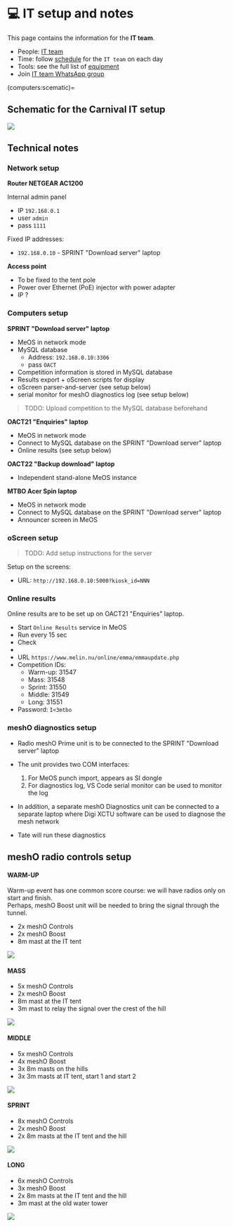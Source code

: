 # 💻 IT setup and notes

This page contains the information for the **IT team**.

- People: [IT team](people:computers)
- Time: follow [schedule](schedule:warmup) for the `IT team` on each day
- Tools: see the full list of [equipment](equipment:it)
- Join [IT team WhatsApp group](https://chat.whatsapp.com/D8x4pE5UoyO8gaRAwYkL3r)

(computers:scematic)=
## Schematic for the Carnival IT setup

![](_static/img/it_tent.png)


## Technical notes


### Network setup

**Router NETGEAR AC1200**

Internal admin panel
- IP `192.168.0.1`
- user `admin`
- pass `1111` 

Fixed IP addresses:
- `192.168.0.10` - SPRINT "Download server" laptop

**Access point**

- To be fixed to the tent pole
- Power over Ethernet (PoE) injector with power adapter
- IP ?

### Computers setup

**SPRINT "Download server" laptop**

- MeOS in network mode
- MySQL database
  * Address: `192.168.0.10:3306`
  * pass `OACT`
- Competition information is stored in MySQL database
- Results export + oScreen scripts for display
- oScreen parser-and-server (see setup below)
- serial monitor for meshO diagnostics log (see setup below)

> TODO: Upload competition to the MySQL database beforehand

**OACT21 "Enquiries" laptop**

- MeOS in network mode
- Connect to MySQL database on the SPRINT "Download server" laptop
- Online results (see setup below)

**OACT22 "Backup download" laptop**

- Independent stand-alone MeOS instance

**MTBO Acer Spin laptop**

- MeOS in network mode
- Connect to MySQL database on the SPRINT "Download server" laptop
- Announcer screen in MeOS


### oScreen setup

> TODO: Add setup instructions for the server

Setup on the screens:

- URL: `http://192.168.0.10:5000?kiosk_id=NNN`

### Online results

Online results are to be set up on OACT21 "Enquiries" laptop.

- Start `Online Results` service in MeOS
- Run every 15 sec
- Check
- 
- URL `https://www.melin.nu/online/emma/emmaupdate.php`
- Competition IDs:
  * Warm-up: 31547
  * Mass: 31548
  * Sprint: 31550
  * Middle: 31549
  * Long: 31551
- Password: `I<3mtbo`

### meshO diagnostics setup

- Radio meshO Prime unit is to be connected to the SPRINT "Download server" laptop
- The unit provides two COM interfaces: 
  1. For MeOS punch import, appears as SI dongle
  2. For diagnostics log, VS Code serial monitor can be used to monitor the log

- In addition, a separate meshO Diagnostics unit can be connected to a separate laptop where Digi XCTU software can be used to diagnose the mesh network
- Tate will run these diagnostics

## meshO radio controls setup

#### WARM-UP

Warm-up event has one common score course: we will have radios only on start and finish.  
Perhaps, meshO Boost unit will be needed to bring the signal through the tunnel.

- 2x meshO Controls
- 2x meshO Boost
- 8m mast at the IT tent

![](_static/mesho/arena_warmup.png)

#### MASS

- 5x meshO Controls
- 2x meshO Boost
- 8m mast at the IT tent
- 3m mast to relay the signal over the crest of the hill

![](_static/mesho/radio_mass.png)

#### MIDDLE

- 5x meshO Controls
- 4x meshO Boost
- 3x 8m masts on the hills
 - 3x 3m masts at IT tent, start 1 and start 2

![](_static/mesho/radio_test_middle.jpeg)

#### SPRINT

- 8x meshO Controls
- 2x meshO Boost
- 2x 8m masts at the IT tent and the hill

![](_static/mesho/radio_sprint.png)

#### LONG

- 6x meshO Controls
- 3x meshO Boost
- 2x 8m masts at the IT tent and the hill
- 3m mast at the old water tower

![](_static/mesho/radio_long.png)
